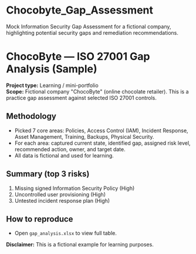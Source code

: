 # Chocobyte_Gap_Assessment
Mock Information Security Gap Assessment for a fictional company, highlighting potential security gaps and remediation recommendations.

# ChocoByte — ISO 27001 Gap Analysis (Sample)

**Project type:** Learning / mini-portfolio  
**Scope:** Fictional company "ChocoByte" (online chocolate retailer). This is a practice gap assessment against selected ISO 27001 controls.

## Methodology
- Picked 7 core areas: Policies, Access Control (IAM), Incident Response, Asset Management, Training, Backups, Physical Security.
- For each area: captured current state, identified gap, assigned risk level, recommended action, owner, and target date.
- All data is fictional and used for learning.

## Summary (top 3 risks)
1. Missing signed Information Security Policy (High)  
2. Uncontrolled user provisioning (High)  
3. Untested incident response plan (High)

## How to reproduce
- Open `gap_analysis.xlsx` to view full table.

**Disclaimer:** This is a fictional example for learning purposes.
